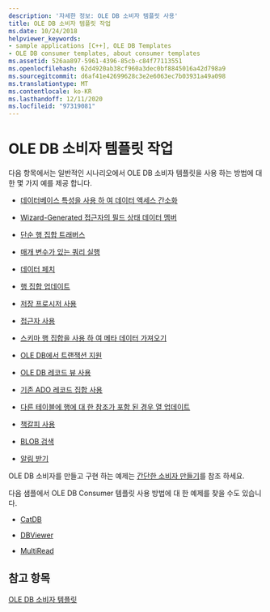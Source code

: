 ```yaml
---
description: '자세한 정보: OLE DB 소비자 템플릿 사용'
title: OLE DB 소비자 템플릿 작업
ms.date: 10/24/2018
helpviewer_keywords:
- sample applications [C++], OLE DB Templates
- OLE DB consumer templates, about consumer templates
ms.assetid: 526aa897-5961-4396-85cb-c84f77113551
ms.openlocfilehash: 62d4920ab38cf960a3dec0bf8845016a42d798a9
ms.sourcegitcommit: d6af41e42699628c3e2e6063ec7b03931a49a098
ms.translationtype: MT
ms.contentlocale: ko-KR
ms.lasthandoff: 12/11/2020
ms.locfileid: "97319081"
---
```

# <a name="working-with-ole-db-consumer-templates"></a>OLE DB 소비자 템플릿 작업

다음 항목에서는 일반적인 시나리오에서 OLE DB 소비자 템플릿을 사용 하는 방법에 대 한 몇 가지 예를 제공 합니다.

- [데이터베이스 특성을 사용 하 여 데이터 액세스 간소화](../../data/oledb/simplifying-data-access-with-database-attributes.md)

- [Wizard-Generated 접근자의 필드 상태 데이터 멤버](../../data/oledb/field-status-data-members-in-wizard-generated-accessors.md)

- [단순 행 집합 트래버스](../../data/oledb/traversing-a-simple-rowset.md)

- [매개 변수가 있는 쿼리 실행](../../data/oledb/issuing-a-parameterized-query.md)

- [데이터 페치](../../data/oledb/fetching-data.md)

- [행 집합 업데이트](../../data/oledb/updating-rowsets.md)

- [저장 프로시저 사용](../../data/oledb/using-stored-procedures.md)

- [접근자 사용](../../data/oledb/using-accessors.md)

- [스키마 행 집합을 사용 하 여 메타 데이터 가져오기](../../data/oledb/obtaining-metadata-with-schema-rowsets.md)

- [OLE DB에서 트랜잭션 지원](../../data/oledb/supporting-transactions-in-ole-db.md)

- [OLE DB 레코드 뷰 사용](../../data/oledb/using-ole-db-record-views.md)

- [기존 ADO 레코드 집합 사용](../../data/oledb/using-an-existing-ado-recordset.md)

- [다른 테이블에 행에 대 한 참조가 포함 된 경우 열 업데이트](../../data/oledb/updating-a-column-when-another-table-contains-a-reference-to-the-row.md)

- [책갈피 사용](../../data/oledb/using-bookmarks.md)

- [BLOB 검색](../../data/oledb/retrieving-a-blob.md)

- [알림 받기](../../data/oledb/receiving-notifications.md)

OLE DB 소비자를 만들고 구현 하는 예제는 [간단한 소비자 만들기](../../data/oledb/creating-an-ole-db-consumer.md)를 참조 하세요.

다음 샘플에서 OLE DB Consumer 템플릿 사용 방법에 대 한 예제를 찾을 수도 있습니다.

- [CatDB](https://github.com/Microsoft/VCSamples/tree/master/VC2010Samples/ATL/OLEDB/Consumer)

- [DBViewer](https://github.com/Microsoft/VCSamples/tree/master/VC2010Samples/ATL/OLEDB/Consumer)

- [MultiRead](https://github.com/Microsoft/VCSamples/tree/master/VC2010Samples/ATL/OLEDB/Consumer)

## <a name="see-also"></a>참고 항목

[OLE DB 소비자 템플릿](../../data/oledb/ole-db-consumer-templates-cpp.md)
